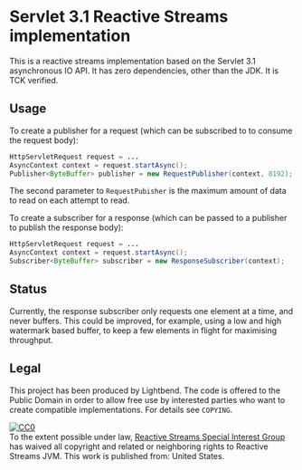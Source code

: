 # Servlet 3.1 Reactive Streams implementation

This is a reactive streams implementation based on the Servlet 3.1 asynchronous IO API. It has zero dependencies, other than the JDK. It is TCK verified.

## Usage

To create a publisher for a request (which can be subscribed to to consume the request body):

```java
HttpServletRequest request = ...
AsyncContext context = request.startAsync();
Publisher<ByteBuffer> publisher = new RequestPublisher(context, 8192);
```

The second parameter to `RequestPubisher` is the maximum amount of data to read on each attempt to read.

To create a subscriber for a response (which can be passed to a publisher to publish the response body):

```java
HttpServletRequest request = ...
AsyncContext context = request.startAsync();
Subscriber<ByteBuffer> subscriber = new ResponseSubscriber(context);
```

## Status

Currently, the response subscriber only requests one element at a time, and never buffers. This could be improved, for example, using a low and high watermark based buffer, to keep a few elements in flight for maximising throughput.

## Legal

This project has been produced by Lightbend. The code is offered to the Public Domain in order to allow free use by interested parties who want to create compatible implementations. For details see `COPYING`.

<p xmlns:dct="http://purl.org/dc/terms/" xmlns:vcard="http://www.w3.org/2001/vcard-rdf/3.0#">
  <a rel="license" href="http://creativecommons.org/publicdomain/zero/1.0/">
    <img src="http://i.creativecommons.org/p/zero/1.0/88x31.png" style="border-style: none;" alt="CC0" />
  </a>
  <br />
  To the extent possible under law,
  <a rel="dct:publisher" href="http://www.reactive-streams.org/">
    <span property="dct:title">Reactive Streams Special Interest Group</span></a>
  has waived all copyright and related or neighboring rights to
  <span property="dct:title">Reactive Streams JVM</span>.
  This work is published from:
  <span property="vcard:Country" datatype="dct:ISO3166" content="US" about="http://www.reactive-streams.org/">United States</span>.
</p>